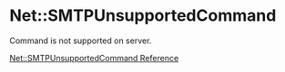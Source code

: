 # Net::SMTPUnsupportedCommand

Command is not supported on server.

[Net::SMTPUnsupportedCommand Reference](https://ruby-doc.org/stdlib-2.5.0/libdoc/net/smtp/rdoc/Net/SMTPUnsupportedCommand.html)
